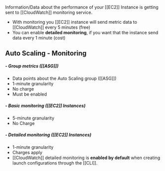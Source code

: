 Information/Data about the performance of your [[EC2]] Instance is getting sent to [[CloudWatch]] monitoring service.

*   With monitoring you [[EC2]] instance will send metric data to [[CloudWatch]] every 5 minutes (free)
*   You can enable **detailed monitoring**, if you want that the instance send data every 1 minute (cost)

## Auto Scaling - Monitoring

##### - Group metrics ([[ASG]])
*   Data points about the Auto Scaling group ([[ASG]])
*   1-minute granularity  
*   No charge  
*   Must be enabled

##### - Basic monitoring ([[EC2]] Instances)
*   5-minute granularity  
*   No Charge

##### - Detailed monitoring ([[EC2]] Instances)
*   1-minute granularity
*   Charges apply
*   [[CloudWatch]] detailed monitoring is **enabled by default** when creating launch configurations through the [[CLI]].
